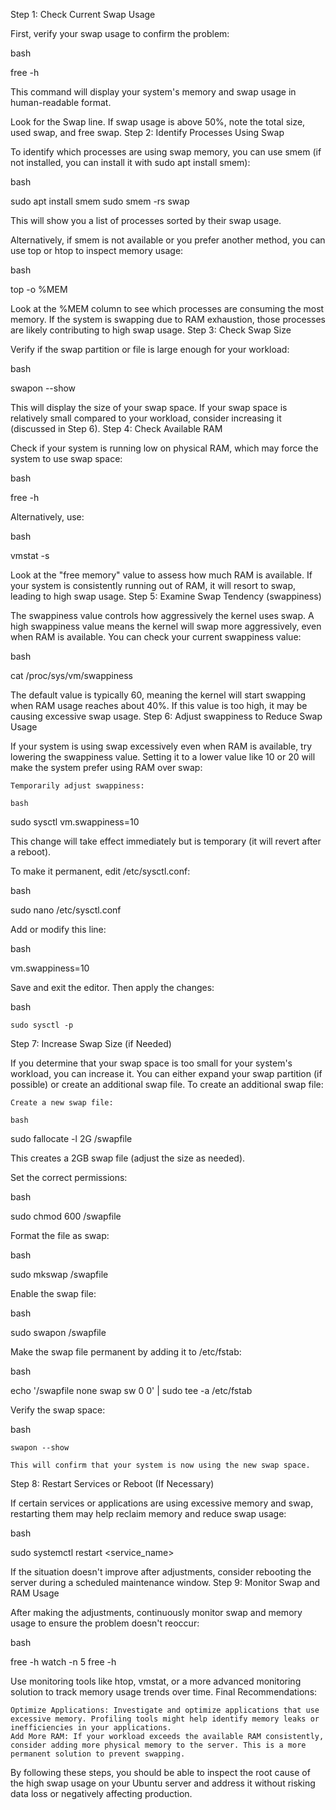 Step 1: Check Current Swap Usage

First, verify your swap usage to confirm the problem:

bash

free -h

This command will display your system's memory and swap usage in human-readable format.

Look for the Swap line. If swap usage is above 50%, note the total size, used swap, and free swap.
Step 2: Identify Processes Using Swap

To identify which processes are using swap memory, you can use smem (if not installed, you can install it with sudo apt install smem):

bash

sudo apt install smem
sudo smem -rs swap

This will show you a list of processes sorted by their swap usage.

Alternatively, if smem is not available or you prefer another method, you can use top or htop to inspect memory usage:

bash

top -o %MEM

Look at the %MEM column to see which processes are consuming the most memory. If the system is swapping due to RAM exhaustion, those processes are likely contributing to high swap usage.
Step 3: Check Swap Size

Verify if the swap partition or file is large enough for your workload:

bash

swapon --show

This will display the size of your swap space. If your swap space is relatively small compared to your workload, consider increasing it (discussed in Step 6).
Step 4: Check Available RAM

Check if your system is running low on physical RAM, which may force the system to use swap space:

bash

free -h

Alternatively, use:

bash

vmstat -s

Look at the "free memory" value to assess how much RAM is available. If your system is consistently running out of RAM, it will resort to swap, leading to high swap usage.
Step 5: Examine Swap Tendency (swappiness)

The swappiness value controls how aggressively the kernel uses swap. A high swappiness value means the kernel will swap more aggressively, even when RAM is available. You can check your current swappiness value:

bash

cat /proc/sys/vm/swappiness

The default value is typically 60, meaning the kernel will start swapping when RAM usage reaches about 40%. If this value is too high, it may be causing excessive swap usage.
Step 6: Adjust swappiness to Reduce Swap Usage

If your system is using swap excessively even when RAM is available, try lowering the swappiness value. Setting it to a lower value like 10 or 20 will make the system prefer using RAM over swap:

    Temporarily adjust swappiness:

    bash

sudo sysctl vm.swappiness=10

This change will take effect immediately but is temporary (it will revert after a reboot).

To make it permanent, edit /etc/sysctl.conf:

bash

sudo nano /etc/sysctl.conf

Add or modify this line:

bash

vm.swappiness=10

Save and exit the editor. Then apply the changes:

bash

    sudo sysctl -p

Step 7: Increase Swap Size (if Needed)

If you determine that your swap space is too small for your system's workload, you can increase it. You can either expand your swap partition (if possible) or create an additional swap file.
To create an additional swap file:

    Create a new swap file:

    bash

sudo fallocate -l 2G /swapfile

This creates a 2GB swap file (adjust the size as needed).

Set the correct permissions:

bash

sudo chmod 600 /swapfile

Format the file as swap:

bash

sudo mkswap /swapfile

Enable the swap file:

bash

sudo swapon /swapfile

Make the swap file permanent by adding it to /etc/fstab:

bash

echo '/swapfile none swap sw 0 0' | sudo tee -a /etc/fstab

Verify the swap space:

bash

    swapon --show

    This will confirm that your system is now using the new swap space.

Step 8: Restart Services or Reboot (If Necessary)

If certain services or applications are using excessive memory and swap, restarting them may help reclaim memory and reduce swap usage:

bash

sudo systemctl restart <service_name>

If the situation doesn't improve after adjustments, consider rebooting the server during a scheduled maintenance window.
Step 9: Monitor Swap and RAM Usage

After making the adjustments, continuously monitor swap and memory usage to ensure the problem doesn't reoccur:

bash

free -h
watch -n 5 free -h

Use monitoring tools like htop, vmstat, or a more advanced monitoring solution to track memory usage trends over time.
Final Recommendations:

    Optimize Applications: Investigate and optimize applications that use excessive memory. Profiling tools might help identify memory leaks or inefficiencies in your applications.
    Add More RAM: If your workload exceeds the available RAM consistently, consider adding more physical memory to the server. This is a more permanent solution to prevent swapping.

By following these steps, you should be able to inspect the root cause of the high swap usage on your Ubuntu server and address it without risking data loss or negatively affecting production.